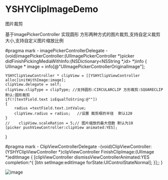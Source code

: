 # YSHYClipImageDemo
图片裁剪

基于imagePickerController 实现圆形 方形两种方式的图片裁剪,支持自定义裁剪大小,支持自定义图片缩放比例

#pragma mark - imagePickerControllerDelegate
-(void)imagePickerController:(UIImagePickerController *)picker didFinishPickingMediaWithInfo:(NSDictionary<NSString *,id> *)info
{
    UIImage * image = info[@"UIImagePickerControllerOriginalImage"];
    
    YSHYClipViewController * clipView = [[YSHYClipViewController alloc]initWithImage:image];
    clipView.delegate = self;
    clipView.clipType = clipType; //支持圆形:CIRCULARCLIP 方形裁剪:SQUARECLIP   默认:圆形裁剪
    if(![textField.text isEqualToString:@""])
    {
        radius =textField.text.intValue;
        clipView.radius = radius;   //设置 裁剪框的半径  默认120
    }
    //    clipView.scaleRation = 5;// 图片缩放的最大倍数 默认为10
    [picker pushViewController:clipView animated:YES];
    
}

#pragma mark - ClipViewControllerDelegate
-(void)ClipViewController:(YSHYClipViewController *)clipViewController FinishClipImage:(UIImage *)editImage
{
      [clipViewController dismissViewControllerAnimated:YES completion:^{
          [btn setImage:editImage forState:UIControlStateNormal];
      }];;
}


![image](https://github.com/DecembeGrirl/YSHYClipImageDemo/blob/master/YSHYClipImageDemo/ClipViewController/YHSYClipImage.gif)

